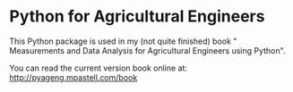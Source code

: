 
# Python for Agricultural Engineers

This Python package is used in my (not quite finished) book  " Measurements and Data Analysis for Agricultural Engineers using Python". 

You can read the current version book online at: http://pyageng.mpastell.com/book

